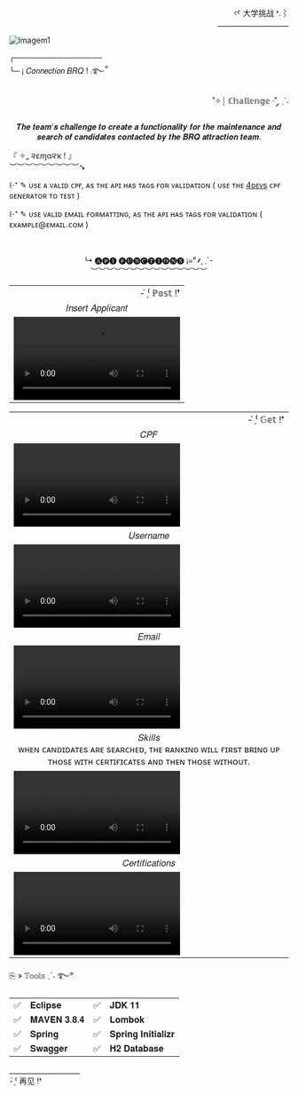 <div align="right" >
  
  <p>
  ꜥꜤ  大学挑战 ❛.⌇ <br>____________________
  </p>
  
</div>  

![Imagem1](https://user-images.githubusercontent.com/86667062/166082157-41cef13f-2c6b-416c-ba44-73679733d476.png)

<div>
  
  <p>
    ╭────────────────<br>
    ╰─ ¡  𝐶𝑜𝑛𝑛𝑒𝑐𝑡𝑖𝑜𝑛 𝐵𝑅𝑄 ! ⨾࿐ྂ
  </p>
  
  <p align="right">
    ˚✧┊ ℂ𝕙𝕒𝕝𝕝𝕖𝕟𝕘𝕖 ·˚ ༘ ˎˊ˗<br>
    <p align="center">
      𝑻𝒉𝒆 𝒕𝒆𝒂𝒎'𝒔 𝒄𝒉𝒂𝒍𝒍𝒆𝒏𝒈𝒆 𝒕𝒐 𝒄𝒓𝒆𝒂𝒕𝒆 𝒂 𝒇𝒖𝒏𝒄𝒕𝒊𝒐𝒏𝒂𝒍𝒊𝒕𝒚 𝒇𝒐𝒓 𝒕𝒉𝒆 𝒎𝒂𝒊𝒏𝒕𝒆𝒏𝒂𝒏𝒄𝒆 𝒂𝒏𝒅 𝒔𝒆𝒂𝒓𝒄𝒉 𝒐𝒇 𝒄𝒂𝒏𝒅𝒊𝒅𝒂𝒕𝒆𝒔 𝒄𝒐𝒏𝒕𝒂𝒄𝒕𝒆𝒅 𝒃𝒚 𝒕𝒉𝒆 𝑩𝑹𝑸 𝒂𝒕𝒕𝒓𝒂𝒄𝒕𝒊𝒐𝒏 𝒕𝒆𝒂𝒎.
    </p>
  
  <p>
    『 ✧„ ૨εɱα૨ҡ ! 』<br>︶︶︶︶︶︶︶︶︶➘
     <p>
       ꒰‧⁺ ✎ ᴜsᴇ ᴀ ᴠᴀʟɪᴅ ᴄᴘғ, ᴀs ᴛʜᴇ ᴀᴘɪ ʜᴀs ᴛᴀɢs ғᴏʀ ᴠᴀʟɪᴅᴀᴛɪᴏɴ 
       ( ᴜsᴇ ᴛʜᴇ <a href="https://www.4devs.com.br/gerador_de_cpf" target="_blank">4ᴅᴇᴠs</a> ᴄᴘғ ɢᴇɴᴇʀᴀᴛᴏʀ ᴛᴏ ᴛᴇsᴛ )
     </p>
     <p>
       ꒰‧⁺ ✎ ᴜsᴇ ᴠᴀʟɪᴅ ᴇᴍᴀɪʟ ғᴏʀᴍᴀᴛᴛɪɴɢ, ᴀs ᴛʜᴇ ᴀᴘɪ ʜᴀs ᴛᴀɢs ғᴏʀ ᴠᴀʟɪᴅᴀᴛɪᴏɴ ( ᴇxᴀᴍᴘʟᴇ@ᴇᴍᴀɪʟ.ᴄᴏᴍ )
     </p>
  </p>
  
</div><br>

<div>
  
  <p align="center">
    ↳ 🅐🅟🅘 🅕🅤🅝🅒🅣🅘🅞🅝🅢 ¡๑°⸙͎ ˎ´-<br>︶︶︶︶︶︶︶︶︶︶︶︶︶︶︶
  </p>
  
  <table>
     <tr> 
          <td align="right" >- ̗̀⁽ ℙ𝕠𝕤𝕥 !❜</td>
     </tr>
     <tr>
         <td align="center" >𝐼𝑛𝑠𝑒𝑟𝑡 𝐴𝑝𝑝𝑙𝑖𝑐𝑎𝑛𝑡</td>
     </tr>
     <tr>
       <td><video src="https://user-images.githubusercontent.com/86667062/166338005-55880f0d-85ba-4a8c-941b-cb95b4fab48c.mp4"></td>
     </tr>
  </table>  
  
  <table>
     <tr>
          <td align="right" >- ̗̀⁽ 𝔾𝕖𝕥 !❜</td>
     </tr>
     <tr>
         <td align="center" >𝐶𝑃𝐹</td>
     </tr>
     <tr>
         <td><video src="https://user-images.githubusercontent.com/86667062/166340363-5296e1dc-6a96-40e8-b526-0341c37fb98d.mp4"></td>
     </tr>
     <tr>
         <td align="center" >𝑈𝑠𝑒𝑟𝑛𝑎𝑚𝑒</td>
     </tr>
     <tr>
         <td><video src="https://user-images.githubusercontent.com/86667062/166342707-b37361f7-3ac0-4ce2-a597-1796f9164b24.mp4"></td>
     </tr>
      <tr>
         <td align="center" >𝐸𝑚𝑎𝑖𝑙</td>
     </tr>
     <tr>
         <td><video src="https://user-images.githubusercontent.com/86667062/166128716-1641f196-a4f0-43e4-bd13-fcfc3ca16b2b.mp4"></td>
     </tr>
      <tr>
         <td align="center" >𝑆𝑘𝑖𝑙𝑙𝑠<br>ᴡʜᴇɴ ᴄᴀɴᴅɪᴅᴀᴛᴇs ᴀʀᴇ sᴇᴀʀᴄʜᴇᴅ, ᴛʜᴇ ʀᴀɴᴋɪɴɢ ᴡɪʟʟ ғɪʀsᴛ ʙʀɪɴɢ ᴜᴘ ᴛʜᴏsᴇ ᴡɪᴛʜ ᴄᴇʀᴛɪғɪᴄᴀᴛᴇs ᴀɴᴅ ᴛʜᴇɴ ᴛʜᴏsᴇ ᴡɪᴛʜᴏᴜᴛ.</td>
     </tr>
     <tr>
         <td><video src="https://user-images.githubusercontent.com/86667062/166129117-6e6bdeb9-f590-4a01-ab43-2c89dcf2eebb.mp4"></td>
     </tr>
     <tr>
         <td align="center" >𝐶𝑒𝑟𝑡𝑖𝑓𝑖𝑐𝑎𝑡𝑖𝑜𝑛𝑠</td>
     </tr>
     <tr>
         <td><video src="https://user-images.githubusercontent.com/86667062/166128934-918587e7-1f35-42ed-ba1d-c8307ba9b76e.mp4"></td>
     </tr>
  </table>  
  
</div>

<div align="left" >
  <p>⎘ » 𝕋𝕠𝕠𝕝𝕤 ˎˊ˗ ࿐°</p>
  
   <table>
     <tr>
          <td>✅</td>
          <td>𝐄𝐜𝐥𝐢𝐩𝐬𝐞</td>
          <td>✅</td>
          <td>𝐉𝐃𝐊 𝟏𝟏 </td>
      </tr>
      <tr>
          <td>✅</td>
          <td>𝐌𝐀𝐕𝐄𝐍 𝟑.𝟖.𝟒</td>
          <td>✅</td>
          <td>𝐋𝐨𝐦𝐛𝐨𝐤</td>
      </tr>
      <tr>
          <td>✅</td>
          <td>𝐒𝐩𝐫𝐢𝐧𝐠</td>
          <td>✅</td>
          <td>𝐒𝐩𝐫𝐢𝐧𝐠 𝐈𝐧𝐢𝐭𝐢𝐚𝐥𝐢𝐳𝐫</td>
      </tr>
      <tr>
          <td>✅</td>
          <td>𝐒𝐰𝐚𝐠𝐠𝐞𝐫</td>
          <td>✅</td>
          <td>𝐇𝟐 𝐃𝐚𝐭𝐚𝐛𝐚𝐬𝐞</td>
      </tr>
   </table>
</div>

<div>

   <p>
     ____________________<br> - ̗̀⁽ 再见 !❜
   </p>
  
</div>
